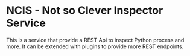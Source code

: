 # NCIS - Not so Clever Inspector Service

This is a service that provide a REST Api to inspect Python process and more.
It can be extended with plugins to provide more REST endpoints.
